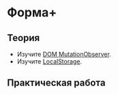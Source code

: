 # Форма+

## Теория
- Изучите [DOM MutationObserver](https://habr.com/ru/post/202366/). 
- Изучите [LocalStorage](https://learn.javascript.ru/localstorage).

## Практическая работа
